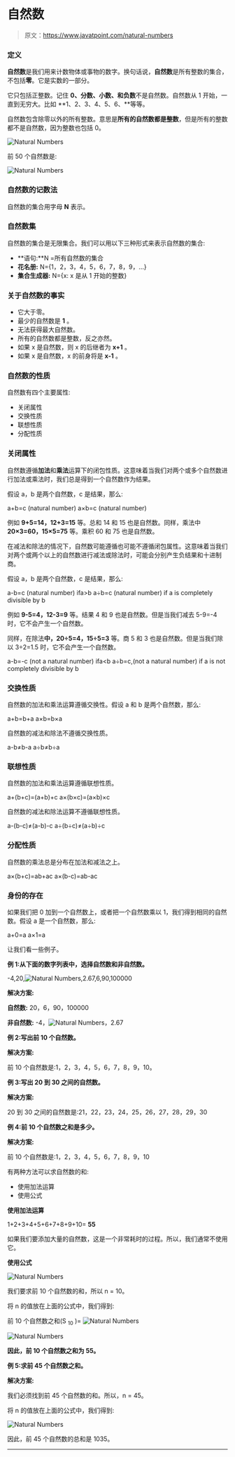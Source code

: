 # 自然数

> 原文：<https://www.javatpoint.com/natural-numbers>

### 定义

**自然数**是我们用来计数物体或事物的数字。换句话说，**自然数**是所有整数的集合，不包括**零**。它是实数的一部分。

它只包括正整数。记住 **0、分数、小数、**和**负数**不是自然数。自然数从 1 开始，一直到无穷大。比如 **1、2、3、4、5、6、**等等。

自然数包含除零以外的所有整数。意思是**所有的自然数都是整数**，但是所有的整数都不是自然数，因为整数也包括 0。

![Natural Numbers](img/b1c8bd85666d4195df955869bb5de93b.png)

前 50 个自然数是:

![Natural Numbers](img/9d48165b15ec3babf0e97577d9e19065.png)

### 自然数的记数法

自然数的集合用字母 **N** 表示。

### 自然数集

自然数的集合是无限集合。我们可以用以下三种形式来表示自然数的集合:

*   **语句:**N =所有自然数的集合
*   **花名册:** N={1，2，3，4，5，6，7，8，9，…}
*   **集合生成器:** N={x: x 是从 1 开始的整数}

### 关于自然数的事实

*   它大于零。
*   最少的自然数是 **1** 。
*   无法获得最大自然数。
*   所有的自然数都是整数，反之亦然。
*   如果 x 是自然数，则 x 的后继者为 **x+1** 。
*   如果 x 是自然数，x 的前身将是 **x-1** 。

### 自然数的性质

自然数有四个主要属性:

*   关闭属性
*   交换性质
*   联想性质
*   分配性质

### 关闭属性

自然数遵循**加法**和**乘法**运算下的闭包性质。这意味着当我们对两个或多个自然数进行加法或乘法时，我们总是得到一个自然数作为结果。

假设 a，b 是两个自然数，c 是结果，那么:

a+b=c (natural number)
a×b=c (natural number)

例如 **9+5=14，12+3=15** 等。总和 14 和 15 也是自然数。同样，乘法中 **20×3=60，15×5=75** 等。乘积 60 和 75 也是自然数。

在减法和除法的情况下，自然数可能遵循也可能不遵循闭包属性。这意味着当我们对两个或两个以上的自然数进行减法或除法时，可能会分别产生负结果和十进制商。

假设 a，b 是两个自然数，c 是结果，那么:

a-b=c (natural number) ifa>b
a÷b=c (natural number) if a is completely divisible by b

例如 **9-5=4，12-3=9** 等。结果 4 和 9 也是自然数。但是当我们减去 5-9=-4 时，它不会产生一个自然数。

同样，在除法**中，20÷5=4，15÷5=3** 等。商 5 和 3 也是自然数。但是当我们除以 3÷2=1.5 时，它不会产生一个自然数。

a-b=-c (not a natural number) ifa<b
a÷b=c,(not a natural number) if a is not completely divisible by b

### 交换性质

自然数的加法和乘法运算遵循交换性。假设 a 和 b 是两个自然数，那么:

a+b=b+a
a×b=b×a

自然数的减法和除法不遵循交换性质。

a-b≠b-a
a÷b≠b÷a

### 联想性质

自然数的加法和乘法运算遵循联想性质。

a+(b+c)=(a+b)+c
a×(b×c)=(a×b)×c

自然数的减法和除法运算不遵循联想性质。

a-(b-c)≠(a-b)-c
a÷(b÷c)≠(a÷b)÷c

### 分配性质

自然数的乘法总是分布在加法和减法之上。

a×(b+c)=ab+ac
a×(b-c)=ab-ac

### 身份的存在

如果我们把 0 加到一个自然数上，或者把一个自然数乘以 1，我们得到相同的自然数。假设 a 是一个自然数，那么:

a+0=a
a×1=a

让我们看一些例子。

**例 1:从下面的数字列表中，选择自然数和非自然数。**

-4,20,![Natural Numbers](img/d60af15a4dc65fd753915dff69f9c530.png),2.67,6,90,100000

**解决方案:**

**自然数:** 20，6，90，100000

**非自然数:** -4，![Natural Numbers](img/d60af15a4dc65fd753915dff69f9c530.png)，2.67

**例 2:写出前 10 个自然数。**

**解决方案:**

前 10 个自然数是:1，2，3，4，5，6，7，8，9，10。

**例 3:写出 20 到 30 之间的自然数。**

**解决方案:**

20 到 30 之间的自然数是:21，22，23，24，25，26，27，28，29，30

**例 4:前 10 个自然数之和是多少。**

**解决方案:**

前 10 个自然数是:1，2，3，4，5，6，7，8，9，10

有两种方法可以求自然数的和:

*   使用加法运算
*   使用公式

**使用加法运算**

1+2+3+4+5+6+7+8+9+10= **55**

如果我们要添加大量的自然数，这是一个非常耗时的过程。所以，我们通常不使用它。

**使用公式**

![Natural Numbers](img/8f50c079836ab9959657d755505d6ae0.png)

我们要求前 10 个自然数的和，所以 n = 10。

将 n 的值放在上面的公式中，我们得到:

前 10 个自然数之和(S <sub>10</sub> )= ![Natural Numbers](img/f713f0fe50be03c2e2920105bf838d2e.png)

![Natural Numbers](img/dbb3466a0de4063b9d89ba36698a430e.png)

**因此，前 10 个自然数之和为 55。**

**例 5:求前 45 个自然数之和。**

**解决方案:**

我们必须找到前 45 个自然数的和。所以，n = 45。

将 n 的值放在上面的公式中，我们得到:

![Natural Numbers](img/7fd3c455f31e8155323026a6311f3249.png)

因此，前 45 个自然数的总和是 1035。

* * *